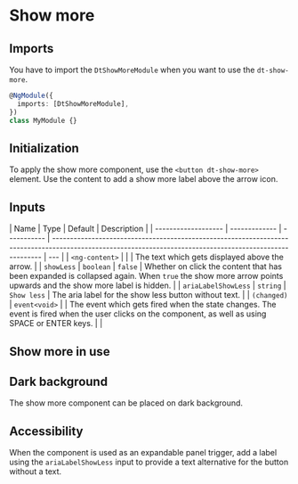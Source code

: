 # Show more

<ba-ux-snippet name="show-more-intro"></ba-ux-snippet>

<ba-live-example name="DtExampleShowMoreDefault"></ba-live-example>

## Imports

You have to import the `DtShowMoreModule` when you want to use the
`dt-show-more`.

```typescript
@NgModule({
  imports: [DtShowMoreModule],
})
class MyModule {}
```

## Initialization

To apply the show more component, use the `<button dt-show-more>` element. Use
the content to add a show more label above the arrow icon.

## Inputs

| Name                | Type          | Default     | Description                                                                                                                                               |
| ------------------- | ------------- | ----------- | --------------------------------------------------------------------------------------------------------------------------------------------------------- | --- |
| `<ng-content>`      |               |             | The text which gets displayed above the arrow.                                                                                                            |
| `showLess`          | `boolean`     | `false`     | Whether on click the content that has been expanded is collapsed again. When `true` the show more arrow points upwards and the show more label is hidden. |
| `ariaLabelShowLess` | `string`      | `Show less` | The aria label for the show less button without text.                                                                                                     |
| `(changed)`         | `event<void>` |             | The event which gets fired when the state changes. The event is fired when the user clicks on the component, as well as using SPACE or ENTER keys.        |     |

## Show more in use

<ba-ux-snippet name="show-more-in-use"></ba-ux-snippet>

## Dark background

The show more component can be placed on dark background.

<ba-live-example name="DtExampleShowMoreDark" themedark></ba-live-example>

## Accessibility

When the component is used as an expandable panel trigger, add a label using the
`ariaLabelShowLess` input to provide a text alternative for the button without a
text.
